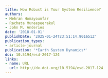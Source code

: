 ```yaml
---
title: How Robust is Your System Resilience?
authors:
- Mehran Homayounfar
- Rachata Muneepeerakul
- John M. Anderies
date: '2018-01-01'
publishDate: '2025-01-24T23:51:14.901651Z'
publication_types:
- article-journal
publication: '*Earth System Dynamics*'
doi: 10.5194/esd-2017-124
links:
- name: URL
  url: http://dx.doi.org/10.5194/esd-2017-124
---
```

